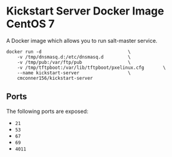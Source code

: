 # Kickstart Server Docker Image CentOS 7

A Docker image which allows you to run salt-master service.

    docker run -d                                \
        -v /tmp/dnsmasq.d:/etc/dnsmasq.d         \
        -v /tmp/pub:/var/ftp/pub                 \
        -v /tmp/tftpboot:/var/lib/tftpboot/pxelinux.cfg       \
        --name kickstart-server                  \
        cmconner156/kickstart-server

## Ports

The following ports are exposed:
 * `21`
 * `53`
 * `67`
 * `69`
 * `4011`

